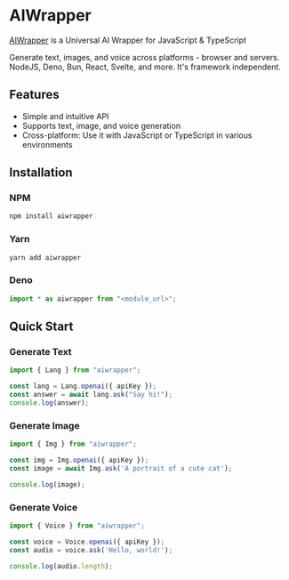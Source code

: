 # AIWrapper

[AIWrapper](https://aiwrapper.org) is a Universal AI Wrapper for JavaScript & TypeScript

Generate text, images, and voice across platforms - browser and servers. NodeJS, Deno, Bun, React, Svelte, and more. It's framework independent.

## Features
- Simple and intuitive API
- Supports text, image, and voice generation
- Cross-platform: Use it with JavaScript or TypeScript in various environments

## Installation

### NPM
```bash
npm install aiwrapper
```

### Yarn
```bash
yarn add aiwrapper
```

### Deno
```typescript
import * as aiwrapper from "<module_url>";
```

## Quick Start

### Generate Text
```javascript
import { Lang } from "aiwrapper";

const lang = Lang.openai({ apiKey });
const answer = await lang.ask("Say hi!");
console.log(answer);
```

### Generate Image
```javascript
import { Img } from "aiwrapper";

const img = Img.openai({ apiKey });
const image = await Img.ask('A portrait of a cute cat');

console.log(image);
```

### Generate Voice
```javascript
import { Voice } from "aiwrapper";

const voice = Voice.openai({ apiKey });
const audio = voice.ask('Hello, world!');

console.log(audio.length);
```
